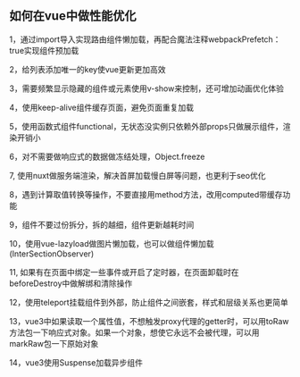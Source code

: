 ## 如何在vue中做性能优化
1，通过import导入实现路由组件懒加载，再配合魔法注释webpackPrefetch：true实现组件预加载

2，给列表添加唯一的key使vue更新更加高效

3，需要频繁显示隐藏的组件或元素使用v-show来控制，还可增加动画优化体验

4，使用keep-alive组件缓存页面，避免页面重复加载

5，使用函数式组件functional，无状态没实例只依赖外部props只做展示组件，渲染开销小

6，对不需要做响应式的数据做冻结处理，Object.freeze

7, 使用nuxt做服务端渲染，解决首屏加载慢白屏等问题，也更利于seo优化

8，遇到计算取值转换等操作，不要直接用method方法，改用computed带缓存功能

9，组件不要过份拆分，拆的越细，组件更新越耗时间

10，使用vue-lazyload做图片懒加载，也可以做组件懒加载(InterSectionObserver)

11, 如果有在页面中绑定一些事件或开启了定时器，在页面卸载时在beforeDestroy中做解绑和清除操作

12，使用teleport挂载组件到外部，防止组件之间嵌套，样式和层级关系也更简单

13，vue3中如果读取一个属性值，不想触发proxy代理的getter时，可以用toRaw方法包一下响应式对象。如果一个对象，想使它永远不会被代理，可以用markRaw包一下原始对象

14，vue3使用Suspense加载异步组件
